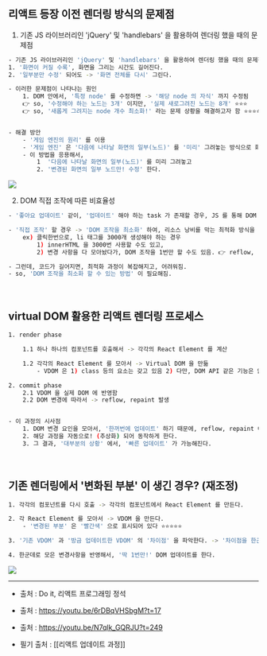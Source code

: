 

## 리액트 등장 이전 렌더링 방식의 문제점 
1. 기존 JS 라이브러리인 'jQuery' 및 'handlebars' 을 활용하여 렌더링 했을 때의 문제점
``` BASH
- 기존 JS 라이브러리인 'jQuery' 및 'handlebars' 을 활용하여 렌더링 했을 때의 문제점
1. '화면이 커질 수록', 화면을 그리는 시간도 길어진다. 
2. '일부분만 수정' 되어도 -> '화면 전체를 다시' 그린다. 

- 이러한 문제점이 나타나는 원인 
	1. DOM 안에서, '특정 node' 를 수정하면 -> '해당 node 의 자식' 까지 수정됨 
	👉 so, '수정해야 하는 노드는 3개' 이지만, '실제 새로그려진 노드는 8개' ⭐⭐⭐ 
	👉 so, '새롭게 그려지는 node 개수 최소화!' 라는 문제 상황을 해결하고자 함 ⭐⭐⭐⭐⭐ (DOM 노드를 기준으로 생각하기) 


- 해결 방안 
	- '게임 엔진의 원리' 를 이용 
	- '게임 엔진' 은 '다음에 나타날 화면의 일부(노드)' 를 '미리' 그려놓는 방식으로 화면을 빠르게 전환함. 
	- 이 방법을 응용해서, 
		1  '다음에 나타날 화면의 일부(노드)' 를 미리 그려놓고 
		2. '변경된 화면의 일부 노드만! 수정' 한다. 
```

![](https://i.imgur.com/f9Gqps6.png)



2. DOM 직접 조작에 따른 비효율성 
``` BASH 
- '좋아요 업데이트' 같이, '업데이트' 해야 하는 task 가 존재할 경우, JS 를 통해 DOM API 를 '직접 조작'함. 

- '직접 조작' 할 경우 -> 'DOM 조작을 최소화' 하여, 리소스 낭비를 막는 최적화 방식을 찾아야 함
	ex) 클릭한번으로, li 태그를 3000개 생성해야 하는 경우 
		1) innerHTML 을 3000번 사용할 수도 있고, 
		2) 변경 사항을 다 모아놨다가, DOM 조작을 1번만 할 수도 있음. 👉 reflow, repaint 가 덜 발생해 -> 리소스 절약

- 그런데, 코드가 길어지면, 최적화 과정이 복잡해지고, 어려워짐. 
- so, 'DOM 조작을 최소화 할 수 있는 방법' 이 필요해짐. 
```


<br>

## virtual DOM 활용한 리액트 렌더링 프로세스 

``` BASH 
1. render phase 

	1.1 하나 하나의 컴포넌트를 호출해서 -> 각각의 React Element 를 계산 

	1.2 각각의 React Element 를 모아서 -> Virtual DOM 을 만듦 
		- VDOM 은 1) class 등의 요소는 갖고 있음 2) 다만, DOM API 같은 기능은 없음 3) '값' 으로 DOM 을 표현한 것이어서, 실제 DOM 을 수정하지도 않음. 

2. commit phase
	2.1 VDOM 을 실제 DOM 에 반영함 
	2.2 DOM 변경에 따라서 -> reflow, repaint 발생 


- 이 과정의 시사점 
	1. DOM 변경 요인을 모아서, '한꺼번에 업데이트' 하기 때문에, reflow, repaint 이 최소화! 된다. 
	2. 해당 과정을 자동으로! (추상화) 되어 동작하게 한다. 
	3. 그 결과, '대부분의 상황' 에서, '빠른 업데이트' 가 가능해진다. 

```


<br>

## 기존 렌더링에서 '변화된 부분' 이 생긴 경우? (재조정)
``` BASH 
1. 각각의 컴포넌트를 다시 호출 -> 각각의 컴포넌트에서 React Element 를 만든다. 

2. 각 React Element 를 모아서 -> VDOM 을 만든다. 
	- '변경된 부분' 은 '빨간색' 으로 표시되어 있다 ⭐⭐⭐⭐⭐

3. '기존 VDOM' 과 '방금 업데이트한 VDOM' 의 '차이점' 을 파악한다. -> '차이점을 한군데'로 모은다. 

4. 한군데로 모은 변경사항을 반영해서, '딱 1번만!' DOM 업데이트를 한다. 
```


![](https://i.imgur.com/ThDq1dL.png)




---
- 출처 : Do it, 리액트 프로그래밍 정석
- 출처 : https://youtu.be/6rDBqVHSbgM?t=17
- 출처 : https://youtu.be/N7qlk_GQRJU?t=249

- 필기 출처 : [[리액트 업데이트 과정]]